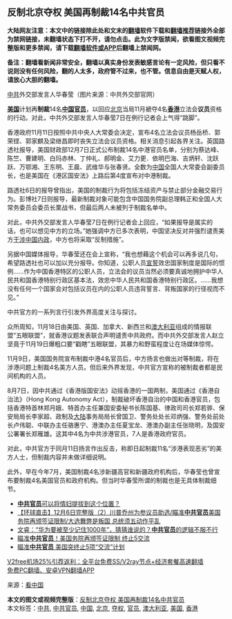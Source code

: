  <h2>反制北京夺权 美国再制裁14名中共官员</h2> <p class="notice"><b>大陆网友注意：本文中的链接除此处和文末的<a href="https://github.com/bannedbook/fanqiang" >翻墙</a>软件下载和<a href="https://github.com/killgcd/justmysocks/blob/master/README.md">翻墙推荐</a>链接外全部为禁网链接，未翻墙状态下打不开，请勿点击。此为文字版禁闻，欲看图文视频完整版和更多禁闻，请下载<a href="https://github.com/bannedbook/fanqiang">翻墙软件或APP</a>后翻墙上禁闻网。</p><p>备注：翻墙看新闻非常安全，翻墙以真实身份发表敏感言论有一定风险，但只看不说则没有任何风险，翻的人太多，政府管不过来，也不管。信息自由是天赋人权，请放心大胆的翻墙。</b></p>  <div class="entry"> <p id="conimg"><a href="https://www.bannedbook.org/bnews/tag/%e4%b8%ad%e5%85%b1/" class="st_tag internal_tag" rel="tag" title="标签 中共 下的日志">中共</a>外交部发言人华春莹（图片来源：中共外交部官网）</p> <p><strong><a href="https://www.bannedbook.org/bnews/tag/%e7%be%8e%e5%9b%bd/" class="st_tag internal_tag" rel="tag" title="标签 美国 下的日志">美国</a></strong>计划再<strong>制裁</strong>14名<strong><span class='wp_keywordlink_affiliate'><a href="https://www.bannedbook.org/" title="中国" target="_blank">中国</a></span><a href="https://www.bannedbook.org/bnews/tag/%E5%AE%98%E5%91%98/" class="st_tag internal_tag" rel="tag" title="标签 官员 下的日志">官员</a></strong>，以回应<a href="https://www.bannedbook.org/bnews/tag/%e5%8c%97%e4%ba%ac/" class="st_tag internal_tag" rel="tag" title="标签 北京 下的日志">北京</a>当局11月褫夺4名<strong><a href="https://www.bannedbook.org/bnews/tag/%e9%a6%99%e6%b8%af/" class="st_tag internal_tag" rel="tag" title="标签 香港 下的日志">香港</a></strong>立法会<strong>议员</strong>资格的行动。对此，中共外交部发言人华春莹7日在例行记者会上气得“跳脚”。</p> <p>香港政府11月11日按照中共中央人大常委会决定，宣布4名立法会议员杨岳桥、郭荣铿、郭家麒及梁继昌即时丧失立法会议员资格。相关消息引起各界关注。英国路透社报导，美国财政部12月7日正式公布制裁14名中港官员名单，分别为蔡达峰、陈竺、曹建明、白玛赤林、丁仲礼、郝明金、艾力更．依明巴海、吉炳轩、沈跃跃、万鄂湘、王东明、王晨、武维华与张春贤。全数为<a href="https://www.bannedbook.org/bnews/tag/%E4%B8%AD%E5%9B%BD/" class="st_tag internal_tag" rel="tag" title="标签 中国 下的日志">中国</a>全国人大常委会副委员长，也是美国在《港区国安法》上路后第4度宣布对中港制裁。</p>  <p>路透社6日的报导曾指出，美国的制裁行为将包括冻结资产与禁止部分金融交易行为。彭博社7日则报导，最新制裁对象可能包含中国国务院副总理韩正和全国人大常务委员会委员长栗战书，但最后两人未被列于制裁名单中。</p> <p>对此，中共外交部发言人华春莹7日在例行记者会上回应，“如果报导是属实的话，也可以想见中方的立场。”她强调中方已多次表明，中国坚决反对并强烈谴责美方<span class='wp_keywordlink'><a href="https://www.bannedbook.org/forum11/topic305.html" title="禁片：干涉中国内政" target="_blank">干涉中国内政</a></span>，中方也将采取“反制措施”。</p> <p>另据中国媒体报导，华春莹还在会上宣称，“我也想藉这个机会可以再多说几句，希望路透社也可以加以充分报导。你知道，公职人员<span class='wp_keywordlink'><a href="https://www.bannedbook.org/forum5/topic17.html" title="宣誓与预言" target="_blank">宣誓</a></span>效忠国家制度是国际的惯例……作为中国香港特区的公职人员，立法会的议员当然必须要真诚地拥护中华人民共和国香港特别行政区基本法，效忠中华人民共和国香港特别行政区。……我想没有任何一个国家会对包括议员在内的公职人员违背誓言、背叛国家的行径视而不见。”</p>  <p>中共官方的一系列言行引发外界高度关注与探讨。</p> <p>众所周知，11月18日由美国、英国、加拿大、新西兰和<a href="https://www.bannedbook.org/bnews/tag/%e6%be%b3%e5%a4%a7%e5%88%a9%e4%ba%9a/" class="st_tag internal_tag" rel="tag" title="标签 澳大利亚 下的日志">澳大利亚</a>组成的情报联盟“五眼联盟”，就香港议题发表联合声明谴责中共政府。而中共外交部发言人赵立坚竟于11月19日爆粗口要“戳瞎”五眼联盟，其暴力和野蛮程度让在场媒体惊愕。</p> <p>11月9日，美国国务院宣布制裁中港4名官员后，中方扬言也做出对等制裁，将在涉港问题上制裁4名美方人员。但后来外界发现，中共官方宣称的被制裁者都是民间机构的人员。</p>  <p>8月7日，因中共通过《香港版国安法》动摇香港的一国两制，美国通过《香港自治法》（Hong Kong Autonomy Act），制裁破坏香港自治的中国和香港官员，包括香港特首林郑月娥、特首办主任兼国安委秘书长陈国基、律政司司长郑若骅、保安局局长李家超、政制及<span class='wp_keywordlink_affiliate'><a href="https://www.bannedbook.org/" title="大陆" target="_blank">大陆</a></span>事务局局长曾国卫、警务处处长邓炳强、警务处前处长卢伟聪、中联办主任骆惠宁、港澳办主任夏宝龙、港澳办副主任张晓明，及国安公署署长郑雁雄。这其中4名为中共涉港官员，7人是香港政府官员。</p> <p>对此，中共官方于同月11日扬言作出反击，称即日起制裁11名“涉港表现恶劣”的美方人士，但制裁内容并未做详细说明。</p> <p>此外，早在今年7月，美国制裁4名涉新疆高官和新疆政府机构后，华春莹也曾宣布要制裁4名美国官员和政府机构。但当时华春莹所谓的制裁也是无具体制裁细节。</p>  <ul class='op-related-articles' title='相关阅读'> <li><a href='https://www.bannedbook.org/bnews/cnnews/20201208/1443857.html' target='_blank'><b>中共官员</b>可以将情妇提拔到这个位置？</a></li> <li><a href='https://www.bannedbook.org/bnews/bannedvideo/20201207/1443321.html' target='_blank'>【环球直击】12月6日完整版（2）川普乔州为参议员助选/瞄准<b>中共官员</b>美国务院再颁签证限制/大选舞弊是叛国 总统须五动作平乱</a></li> <li><a href='https://www.bannedbook.org/bnews/bannedvideo/20201206/1443127.html' target='_blank'>文睿：“华为要被至少记住1000年”，猜猜谁说的？<b>中共官员</b>的逻辑不服不行</a></li> <li><a href='https://www.bannedbook.org/bnews/bannedvideo/20201206/1442811.html' target='_blank'>瞄准<b>中共官员</b>！美国务院再颁签证限制 终止5交流</a></li> <li><a href='https://www.bannedbook.org/bnews/cbnews/20201205/1442598.html' target='_blank'>瞄准<b>中共官员</b> 美国突终止5项“交流”计划</a></li> </ul> <p class="texttj"> <a href="https://www.bannedbook.org/forum23/topic22702.html" target="_blank">V2free机场25%引荐返利：全平台免费SS/V2ray节点+经济套餐高速翻墙</a><br/> <a href="https://github.com/bannedbook/fanqiang/wiki/%E7%A6%81%E9%97%BB%E7%BD%91%E5%AE%89%E5%8D%93%E7%BF%BB%E5%A2%99%E6%96%B0%E9%97%BBAPP" target="_blank">免费PC翻墙、安卓VPN翻墙APP</a></p><p> 来源：<span class='wp_keywordlink_affiliate'><a href="https://www.secretchina.com/" title="看中国" target="_blank">看中国</a></span> </p><a name='sharetosocial'></a>       <div><b>本文的图文或视频完整版</b>：<a href='https://www.bannedbook.org/bnews/comments/20201208/1443970.html'>反制北京夺权 美国再制裁14名中共官员</a></div>  </div><!--END ENTRY--> <div class="postfooter"> <div>本文标签：<a href="https://www.bannedbook.org/bnews/tag/%e4%b8%ad%e5%85%b1/" rel="tag">中共</a>, <a href="https://www.bannedbook.org/bnews/tag/%e4%b8%ad%e5%85%b1%e5%ae%98%e5%91%98/" rel="tag">中共官员</a>, <a href="https://www.bannedbook.org/bnews/tag/%E4%B8%AD%E5%9B%BD/" rel="tag">中国</a>, <a href="https://www.bannedbook.org/bnews/tag/%e5%8c%97%e4%ba%ac/" rel="tag">北京</a>, <a href="https://www.bannedbook.org/bnews/tag/%E5%A4%BA%E6%9D%83/" rel="tag">夺权</a>, <a href="https://www.bannedbook.org/bnews/tag/%E5%AE%98%E5%91%98/" rel="tag">官员</a>, <a href="https://www.bannedbook.org/bnews/tag/%e6%be%b3%e5%a4%a7%e5%88%a9%e4%ba%9a/" rel="tag">澳大利亚</a>, <a href="https://www.bannedbook.org/bnews/tag/%e7%be%8e%e5%9b%bd/" rel="tag">美国</a>, <a href="https://www.bannedbook.org/bnews/tag/%e9%a6%99%e6%b8%af/" rel="tag">香港</a></div>  </div><!--END POSTFOOTER--> 